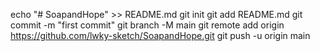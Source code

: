 echo "# SoapandHope" >> README.md
git init
git add README.md
git commit -m "first commit"
git branch -M main
git remote add origin https://github.com/lwky-sketch/SoapandHope.git
git push -u origin main
